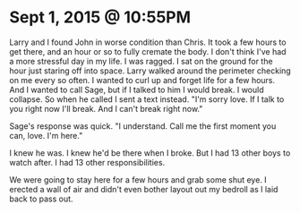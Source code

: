# Sept 1, 2015 @ 10:55PM

Larry and I found John in worse condition than Chris.  It took a few hours to get there, and an hour or so to fully cremate the body.  I don't think I've had a more stressful day in my life.  I was ragged.  I sat on the ground for the hour just staring off into space.  Larry walked around the perimeter checking on me every so often.  I wanted to curl up and forget life for a few hours.  And I wanted to call Sage, but if I talked to him I would break.  I would collapse. So when he called I sent a text instead.  "I'm sorry love.  If I talk to you right now I'll break.  And I can't break right now."

Sage's response was quick.  "I understand.  Call me the first moment you can, love.  I'm here."

I knew he was.  I knew he'd be there when I broke.  But I had 13 other boys to watch after.  I had 13 other responsibilities.

We were going to stay here for a few hours and grab some shut eye.  I erected a wall of air and didn't even bother layout out my bedroll as I laid back to pass out.

